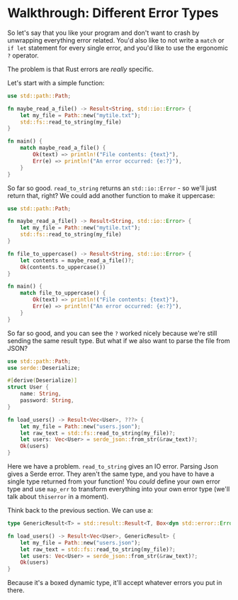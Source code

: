 # Walkthrough: Different Error Types

So let's say that you like your program and don't want to crash by unwrapping everything error related. You'd also like to not write a `match` or `if let` statement for every single error, and you'd like to use the ergonomic `?` operator.

The problem is that Rust errors are *really* specific.

Let's start with a simple function:

```rust
use std::path::Path;

fn maybe_read_a_file() -> Result<String, std::io::Error> {
    let my_file = Path::new("mytile.txt");
    std::fs::read_to_string(my_file)
}

fn main() {
    match maybe_read_a_file() {
        Ok(text) => println!("File contents: {text}"),
        Err(e) => println!("An error occurred: {e:?}"),
    }
}
```

So far so good. `read_to_string` returns an `std::io::Error` - so we'll just return that, right? We could add another function to make it uppercase:

```rust
use std::path::Path;

fn maybe_read_a_file() -> Result<String, std::io::Error> {
    let my_file = Path::new("mytile.txt");
    std::fs::read_to_string(my_file)
}

fn file_to_uppercase() -> Result<String, std::io::Error> {
    let contents = maybe_read_a_file()?;
    Ok(contents.to_uppercase())
}

fn main() {
    match file_to_uppercase() {
        Ok(text) => println!("File contents: {text}"),
        Err(e) => println!("An error occurred: {e:?}"),
    }
}
```

So far so good, and you can see the `?` worked nicely because we're still sending the same result type. But what if we also want to parse the file from JSON?

```rust
use std::path::Path;
use serde::Deserialize;

#[derive(Deserialize)]
struct User {
    name: String,
    password: String,
}

fn load_users() -> Result<Vec<User>, ???> {
    let my_file = Path::new("users.json");
    let raw_text = std::fs::read_to_string(my_file)?;
    let users: Vec<User> = serde_json::from_str(&raw_text)?;
    Ok(users)
}
```

Here we have a problem. `read_to_string` gives an IO error. Parsing Json gives a Serde error. They aren't the same type, and you have to have a single type returned from your function! You *could* define your own error type and use `map_err` to transform everything into your own error type (we'll talk about `thiserror` in a moment).

Think back to the previous section. We can use a:

```rust
type GenericResult<T> = std::result::Result<T, Box<dyn std::error::Error>>;

fn load_users() -> Result<Vec<User>, GenericResult> {
    let my_file = Path::new("users.json");
    let raw_text = std::fs::read_to_string(my_file)?;
    let users: Vec<User> = serde_json::from_str(&raw_text)?;
    Ok(users)
}
```

Because it's a boxed dynamic type, it'll accept whatever errors you put in there.